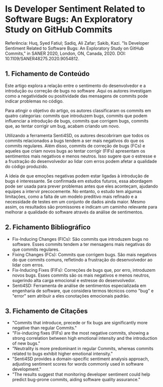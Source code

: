 # Is Developer Sentiment Related to Software Bugs: An Exploratory Study on GitHub Commits
Referência:
Huq, Syed Fatiul; Sadiq, Ali Zafar; Sakib, Kazi. "Is Developer Sentiment Related to Software Bugs: An Exploratory Study on GitHub Commits," in SANER 2020, London, ON, Canada, 2020. DOI: 10.1109/SANER48275.2020.9054812.

## 1. Fichamento de Conteúdo
 Este artigo explora a relação entre o sentimento do desenvolvedor e a introdução ou correção de bugs no software .Aqui os autores investigam como a negatividade ou positividade das mensagens de commits pode indicar problemas no código.

Para atingir o objetivo do artigo, os autores classificaram os commits em quatro categorias: commits que introduzem bugs, commits  que podem influenciar a introdução de bugs, commits que corrigem bugs, commits que, ao tentar corrigir um bug, acabam criando um novo.
  
Utilizando a ferramenta Senti4SD, os autores descobriram que todos os commits relacionados a bugs tendem a ser mais negativos do que os commits regulares. Além disso, commits de correção de bugs (FCs) e aqueles que criam novos bugs ao tentar corrigir (FIFs) apresentam os sentimentos mais negativos e menos neutros. Isso sugere que o estresse e a frustração do desenvolvedor ao lidar com erros podem afetar a qualidade do código produzido.

A ideia de que emoções negativas podem estar ligadas à introdução de bugs é  interessante. Se confirmada em estudos futuros, essa abordagem pode ser usada para prever problemas antes que eles aconteçam, ajudando equipes a intervir precocemente. No entanto, o estudo tem algumas limitações, como a falta de um modelo preditivo mais refinado e a necessidade de testes em um conjunto de dados ainda maior. Mesmo assim, os resultados são promissores e indicam um caminho relevante para melhorar a qualidade do software através da análise de sentimentos.

## 2. Fichamento Bibliográfico
*    Fix-Inducing Changes (FICs): São commits que introduzem bugs no software. Esses commits tendem a ter mensagens mais negativas do que commits regulares.
*    Fixing Changes (FCs): Commits que corrigem bugs. São mais negativos do que commits comuns, refletindo a frustração do desenvolvedor ao lidar com erros.
*    Fix-Inducing Fixes (FIFs): Correções de bugs que, por erro, introduzem novos bugs. Esses commits são os mais negativos e menos neutros, sugerindo alta carga emocional e estresse do desenvolvedor.
*    Senti4SD: Ferramenta de análise de sentimentos especializada em engenharia de software, que considera termos técnicos como "bug" e "error" sem atribuir a eles conotações emocionais padrão.

## 3. Fichamento de Citações
*    "Commits that introduce, precede or fix bugs are significantly more negative than regular Commits." 
*    "Fix-inducing fixes (FIFs) are the most negative commits, showing a strong correlation between high emotional intensity and the introduction of new bugs." 
*    "Neutrality is more predominant in regular Commits, whereas commits related to bugs exhibit higher emotional intensity." 
*    "Senti4SD provides a domain-specific sentiment analysis approach, adjusting sentiment scores for words commonly used in software development." 
*    "The results suggest that monitoring developer sentiment could help predict bug-prone commits, aiding software quality assurance." 
